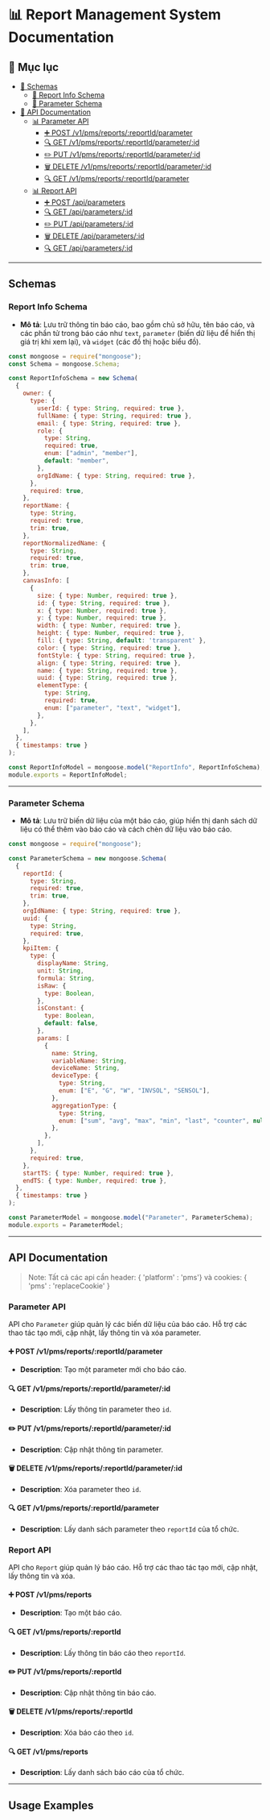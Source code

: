 
# 📊 Report Management System Documentation

## 📑 Mục lục
- [📂 Schemas](#schemas)
  - [📄 Report Info Schema](#report-info-schema)
  - [📄 Parameter Schema](#parameter-schema)
- [📝 API Documentation](#api-documentation)
  - [📊 Parameter API](#parameter-api)
    - [➕ POST /v1/pms/reports/:reportId/parameter](#-post-v1pmsreportsreportidparameter)
    - [🔍 GET /v1/pms/reports/:reportId/parameter/:id](#-get-v1pmsreportsreportidparameterid)
    - [✏️ PUT /v1/pms/reports/:reportId/parameter/:id](#-put-v1pmsreportsreportidparameterid)
    - [🗑️ DELETE /v1/pms/reports/:reportId/parameter/:id](#-delete-v1pmsreportsreportidparameterid)
    - [🔍 GET /v1/pms/reports/:reportId/parameter](#-get-v1pmsreportsreportidparameter)
  - [📊 Report API](#report-api)
    - [➕ POST /api/parameters](#post-apiparameters)
    - [🔍 GET /api/parameters/:id](#get-apiparametersid)
    - [✏️ PUT /api/parameters/:id](#put-apiparametersid)
    - [🗑️ DELETE /api/parameters/:id](#delete-apiparametersid)
    - [🔍 GET /api/parameters/:id](#get-apiparametersid)

---

## Schemas

### Report Info Schema

- **Mô tả**: Lưu trữ thông tin báo cáo, bao gồm chủ sở hữu, tên báo cáo, và các phần tử trong báo cáo như `text`, `parameter` (biến dữ liệu để hiển thị giá trị khi xem lại), và `widget` (các đồ thị hoặc biểu đồ).

```javascript
const mongoose = require("mongoose");
const Schema = mongoose.Schema;

const ReportInfoSchema = new Schema(
  {
    owner: {
      type: {
        userId: { type: String, required: true },
        fullName: { type: String, required: true },
        email: { type: String, required: true },
        role: {
          type: String,
          required: true,
          enum: ["admin", "member"],
          default: "member",
        },
        orgIdName: { type: String, required: true },
      },
      required: true,
    },
    reportName: {
      type: String,
      required: true,
      trim: true,
    },
    reportNormalizedName: {
      type: String,
      required: true,
      trim: true,
    },
    canvasInfo: [
      {
        size: { type: Number, required: true },
        id: { type: String, required: true },
        x: { type: Number, required: true },
        y: { type: Number, required: true },
        width: { type: Number, required: true },
        height: { type: Number, required: true },
        fill: { type: String, default: 'transparent' },
        color: { type: String, required: true },
        fontStyle: { type: String, required: true },
        align: { type: String, required: true },
        name: { type: String, required: true },
        uuid: { type: String, required: true },
        elementType: {
          type: String,
          required: true,
          enum: ["parameter", "text", "widget"],
        },
      },
    ],
  },
  { timestamps: true }
);

const ReportInfoModel = mongoose.model("ReportInfo", ReportInfoSchema);
module.exports = ReportInfoModel;
```

---

### Parameter Schema

- **Mô tả**: Lưu trữ biến dữ liệu của một báo cáo, giúp hiển thị danh sách dữ liệu có thể thêm vào báo cáo và cách chèn dữ liệu vào báo cáo.

```javascript
const mongoose = require("mongoose");

const ParameterSchema = new mongoose.Schema(
  {
    reportId: {
      type: String,
      required: true,
      trim: true,
    },
    orgIdName: { type: String, required: true },
    uuid: {
      type: String,
      required: true,
    },
    kpiItem: {
      type: {
        displayName: String,
        unit: String,
        formula: String,
        isRaw: {
          type: Boolean,
        },
        isConstant: {
          type: Boolean,
          default: false,
        },
        params: [
          {
            name: String,
            variableName: String,
            deviceName: String,
            deviceType: {
              type: String,
              enum: ["E", "G", "W", "INVSOL", "SENSOL"],
            },
            aggregationType: {
              type: String,
              enum: ["sum", "avg", "max", "min", "last", "counter", null],
            },
          },
        ],
      },
      required: true,
    },
    startTS: { type: Number, required: true },
    endTS: { type: Number, required: true },
  },
  { timestamps: true }
);

const ParameterModel = mongoose.model("Parameter", ParameterSchema);
module.exports = ParameterModel;
```

---

## API Documentation

> Note: Tất cả các api cần header: { 'platform' : 'pms'} và cookies: { 'pms' : 'replaceCookie' }

### Parameter API

API cho `Parameter` giúp quản lý các biến dữ liệu của báo cáo. Hỗ trợ các thao tác tạo mới, cập nhật, lấy thông tin và xóa parameter.

#### ➕ POST /v1/pms/reports/:reportId/parameter

- **Description**: Tạo một parameter mới cho báo cáo.
  
#### 🔍 GET /v1/pms/reports/:reportId/parameter/:id

- **Description**: Lấy thông tin parameter theo `id`.

#### ✏️ PUT /v1/pms/reports/:reportId/parameter/:id 

- **Description**: Cập nhật thông tin parameter.

#### 🗑️ DELETE /v1/pms/reports/:reportId/parameter/:id

- **Description**: Xóa parameter theo `id`.

#### 🔍 GET /v1/pms/reports/:reportId/parameter

- **Description**: Lấy danh sách parameter theo `reportId` của tổ chức.

### Report API

API cho `Report` giúp quản lý báo cáo. Hỗ trợ các thao tác tạo mới, cập nhật, lấy thông tin và xóa.

#### ➕ POST /v1/pms/reports

- **Description**: Tạo một báo cáo.
  
#### 🔍 GET /v1/pms/reports/:reportId

- **Description**: Lấy thông tin báo cáo theo `reportId`.

#### ✏️ PUT /v1/pms/reports/:reportId

- **Description**: Cập nhật thông tin báo cáo.

#### 🗑️ DELETE /v1/pms/reports/:reportId

- **Description**: Xóa báo cáo theo `id`.

#### 🔍 GET /v1/pms/reports

- **Description**: Lấy danh sách báo cáo của tổ chức.

---

## Usage Examples

